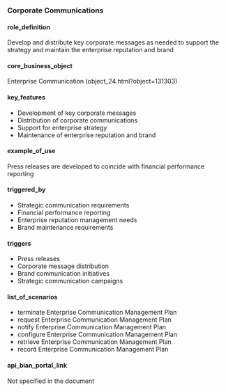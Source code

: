 ### Corporate Communications

#### role_definition
Develop and distribute key corporate messages as needed to support the strategy and maintain the enterprise reputation and brand

#### core_business_object
Enterprise Communication (object_24.html?object=131303)

#### key_features
- Development of key corporate messages
- Distribution of corporate communications
- Support for enterprise strategy
- Maintenance of enterprise reputation and brand

#### example_of_use
Press releases are developed to coincide with financial performance reporting

#### triggered_by
- Strategic communication requirements
- Financial performance reporting
- Enterprise reputation management needs
- Brand maintenance requirements

#### triggers
- Press releases
- Corporate message distribution
- Brand communication initiatives
- Strategic communication campaigns

#### list_of_scenarios
- terminate Enterprise Communication Management Plan
- request Enterprise Communication Management Plan
- notify Enterprise Communication Management Plan
- configure Enterprise Communication Management Plan
- retrieve Enterprise Communication Management Plan
- record Enterprise Communication Management Plan

#### api_bian_portal_link
Not specified in the document
